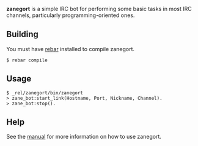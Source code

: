 **zanegort** is a simple IRC bot for performing some basic tasks in most IRC
channels, particularly programming-oriented ones.

## Building

You must have [rebar](https://github.com/rebar/rebar/#downloading) installed to
compile zanegort.

    $ rebar compile

## Usage

    $ _rel/zanegort/bin/zanegort
    > zane_bot:start_link(Hostname, Port, Nickname, Channel).
    > zane_bot:stop().

## Help

See the [manual](https://github.com/mdippery/zanegort/wiki/Help) for more
information on how to use zanegort.
